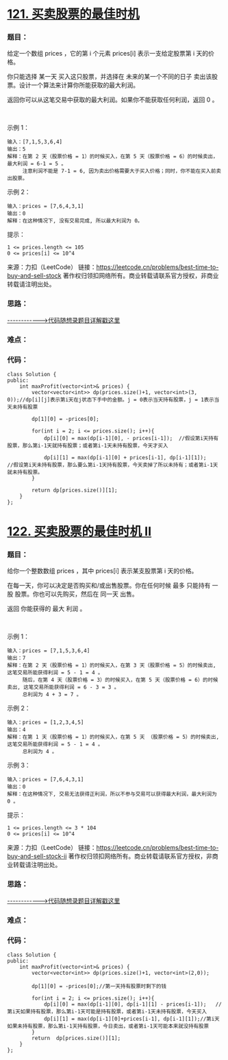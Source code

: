 # [121. 买卖股票的最佳时机](https://leetcode.cn/problems/best-time-to-buy-and-sell-stock/)
### 题目：
给定一个数组 prices ，它的第 i 个元素 prices[i] 表示一支给定股票第 i 天的价格。

你只能选择 某一天 买入这只股票，并选择在 未来的某一个不同的日子 卖出该股票。设计一个算法来计算你所能获取的最大利润。

返回你可以从这笔交易中获取的最大利润。如果你不能获取任何利润，返回 0 。

 

示例 1：
```
输入：[7,1,5,3,6,4]
输出：5
解释：在第 2 天（股票价格 = 1）的时候买入，在第 5 天（股票价格 = 6）的时候卖出，最大利润 = 6-1 = 5 。
     注意利润不能是 7-1 = 6, 因为卖出价格需要大于买入价格；同时，你不能在买入前卖出股票。
```
示例 2：
```
输入：prices = [7,6,4,3,1]
输出：0
解释：在这种情况下, 没有交易完成, 所以最大利润为 0。
```

提示：
```
1 <= prices.length <= 105
0 <= prices[i] <= 10^4
```

来源：力扣（LeetCode）
链接：https://leetcode.cn/problems/best-time-to-buy-and-sell-stock
著作权归领扣网络所有。商业转载请联系官方授权，非商业转载请注明出处。

### 思路：


[------------>代码随想录题目详解戳这里](https://programmercarl.com/0121.%E4%B9%B0%E5%8D%96%E8%82%A1%E7%A5%A8%E7%9A%84%E6%9C%80%E4%BD%B3%E6%97%B6%E6%9C%BA.html)
### 难点：


### 代码：  
```
class Solution {
public:
    int maxProfit(vector<int>& prices) {
        vector<vector<int>> dp(prices.size()+1, vector<int>(3, 0));//dp[i][j]表示第i天在j状态下手中的金额。j = 0表示当天持有股票，j = 1表示当天未持有股票

        dp[1][0] = -prices[0];

        for(int i = 2; i <= prices.size(); i++){
            dp[i][0] = max(dp[i-1][0], - prices[i-1]);  //假设第i天持有股票，那么第i-1天就持有股票；或者第i-1天未持有股票，今天才买入

            dp[i][1] = max(dp[i-1][0] + prices[i-1], dp[i-1][1]);    //假设第i天未持有股票，那么要么第i-1天持有股票，今天卖掉了所以未持有；或者第i-1天就未持有股票。
        }
        
        return dp[prices.size()][1];
    }
};
```


# [122. 买卖股票的最佳时机 II](https://leetcode.cn/problems/best-time-to-buy-and-sell-stock-ii/)
### 题目：
给你一个整数数组 prices ，其中 prices[i] 表示某支股票第 i 天的价格。

在每一天，你可以决定是否购买和/或出售股票。你在任何时候 最多 只能持有 一股 股票。你也可以先购买，然后在 同一天 出售。

返回 你能获得的 最大 利润 。

 

示例 1：
```
输入：prices = [7,1,5,3,6,4]
输出：7
解释：在第 2 天（股票价格 = 1）的时候买入，在第 3 天（股票价格 = 5）的时候卖出, 这笔交易所能获得利润 = 5 - 1 = 4 。
     随后，在第 4 天（股票价格 = 3）的时候买入，在第 5 天（股票价格 = 6）的时候卖出, 这笔交易所能获得利润 = 6 - 3 = 3 。
     总利润为 4 + 3 = 7 。
```
示例 2：
```
输入：prices = [1,2,3,4,5]
输出：4
解释：在第 1 天（股票价格 = 1）的时候买入，在第 5 天 （股票价格 = 5）的时候卖出, 这笔交易所能获得利润 = 5 - 1 = 4 。
     总利润为 4 。
```
示例 3：
```
输入：prices = [7,6,4,3,1]
输出：0
解释：在这种情况下, 交易无法获得正利润，所以不参与交易可以获得最大利润，最大利润为 0 。
```

提示：
```
1 <= prices.length <= 3 * 104
0 <= prices[i] <= 10^4
```
来源：力扣（LeetCode）
链接：https://leetcode.cn/problems/best-time-to-buy-and-sell-stock-ii
著作权归领扣网络所有。商业转载请联系官方授权，非商业转载请注明出处。

### 思路：


[------------>代码随想录题目详解戳这里](https://programmercarl.com/0122.%E4%B9%B0%E5%8D%96%E8%82%A1%E7%A5%A8%E7%9A%84%E6%9C%80%E4%BD%B3%E6%97%B6%E6%9C%BAII%EF%BC%88%E5%8A%A8%E6%80%81%E8%A7%84%E5%88%92%EF%BC%89.html)
### 难点：


### 代码：  
```
class Solution {
public:
    int maxProfit(vector<int>& prices) {
        vector<vector<int>> dp(prices.size()+1, vector<int>(2,0));

        dp[1][0] = -prices[0];//第一天持有股票时剩下的钱

        for(int i = 2; i <= prices.size(); i++){
            dp[i][0] = max(dp[i-1][0], dp[i-1][1] - prices[i-1]);   //第i天如果持有股票，那么第i-1天可能是持有股票，或者第i-1天未持有股票，今天买入
            dp[i][1] = max(dp[i-1][0]+prices[i-1], dp[i-1][1]);//第i天如果未持有股票，那么第i-1天持有股票，今日卖出，或者第i-1天可能本来就没持有股票
        }
        return  dp[prices.size()][1];
    }
};
```